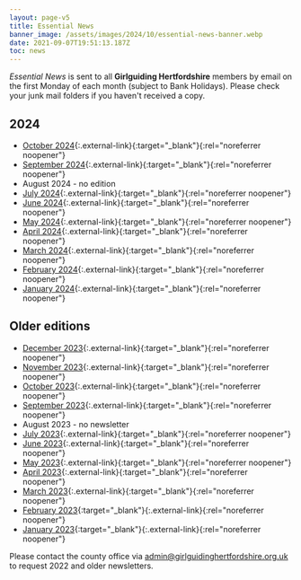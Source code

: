 ```yaml
---
layout: page-v5
title: Essential News
banner_image: /assets/images/2024/10/essential-news-banner.webp
date: 2021-09-07T19:51:13.187Z
toc: news
---
```

_Essential News_ is sent to all **Girlguiding Hertfordshire** members by email on the first Monday of each month (subject to Bank Holidays). Please check your junk mail folders if you haven't received a copy.

## 2024

- [October 2024](https://mailchi.mp/3ee5048299c4/october-2024-essential-news-10941168){:.external-link}{:target="_blank"}{:rel="noreferrer noopener"}
- [September 2024](https://mailchi.mp/5c0fe1aa76cc/september-2024-essential-news-10936216){:.external-link}{:target="_blank"}{:rel="noreferrer noopener"}
- August 2024 - no edition
- [July 2024](https://mailchi.mp/4c600db93840/july-2024-essential-news-10934032){:.external-link}{:target="_blank"}{:rel="noreferrer noopener"}
- [June 2024](https://mailchi.mp/22075af1b22c/june-2024-essential-news-10931680){:.external-link}{:target="_blank"}{:rel="noreferrer noopener"}
- [May 2024](https://mailchi.mp/718d9b1895da/may-2024-essential-news-10928423){:.external-link}{:target="_blank"}{:rel="noreferrer noopener"}
- [April 2024](https://mailchi.mp/3a17373609ea/apr-2024-essential-news-10925879){:.external-link}{:target="_blank"}{:rel="noreferrer noopener"}
- [March 2024](https://mailchi.mp/9c01c356775a/mar-2024-essential-news-10923259){:.external-link}{:target="_blank"}{:rel="noreferrer noopener"}
- [February 2024](https://mailchi.mp/e1a6a4995d45/feb-2024-essential-news-10919943){:.external-link}{:target="_blank"}{:rel="noreferrer noopener"}
- [January 2024](https://mailchi.mp/2d96f68b32f8/jan-2024-essential-news-10917367){:.external-link}{:target="_blank"}{:rel="noreferrer noopener"}

## Older editions

- [December 2023](https://mailchi.mp/24932cce0556/dec-2023-essential-news-10397295){:.external-link}{:target="_blank"}{:rel="noreferrer noopener"}
- [November 2023](https://mailchi.mp/665338ad8f59/nov-2023-essential-news-10393095){:.external-link}{:target="_blank"}{:rel="noreferrer noopener"}
- [October 2023](https://mailchi.mp/1fce6bf37e68/oct-2023-essential-news-10389944){:.external-link}{:target="_blank"}{:rel="noreferrer noopener"}
- [September 2023](https://mailchi.mp/cbdf30ab51f0/sept-2023-essential-news-10382151){:.external-link}{:target="_blank"}{:rel="noreferrer noopener"}
- August 2023 - no newsletter
- [July 2023](https://mailchi.mp/688c762302e6/july-2023-essential-news-10378247){:.external-link}{:target="_blank"}{:rel="noreferrer noopener"}
- [June 2023](https://mailchi.mp/701ceb80fec0/june-2023-essential-news-10373523){:.external-link}{:target="_blank"}{:rel="noreferrer noopener"}
- [May 2023](https://mailchi.mp/d63bc656427b/may-2023-essential-news-10369035){:.external-link}{:target="_blank"}{:rel="noreferrer noopener"}
- [April 2023](https://mailchi.mp/e8a8673ca1db/april-2023-essential-news-10364515){:.external-link}{:target="_blank"}{:rel="noreferrer noopener"}
- [March 2023](https://mailchi.mp/09b28eab33fc/march-2023-essential-news-10359783){:.external-link}{:target="_blank"}{:rel="noreferrer noopener"}
- [February 2023](https://mailchi.mp/1400c000f351/february-2023-essential-news-10332635){:target="_blank"}{:.external-link}{:rel="noreferrer noopener"}
- [January 2023](https://mailchi.mp/dda0669819dd/january-2023-essential-news-10122423){:target="_blank"}{:.external-link}{:rel="noreferrer noopener"}

Please contact the county office via <admin@girlguidinghertfordshire.org.uk> to request 2022 and older newsletters.
